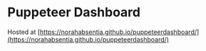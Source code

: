 # Puppeteer Dashboard

Hosted at [https://norahabsentia.github.io/puppeteerdashboard/](https://norahabsentia.github.io/puppeteerdashboard/)
